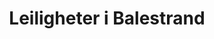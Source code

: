 ---
# HUGO
menu:
  main:
    weight: 2
    name: Leiligheter

# SEO
sitemap:
  priority: 1

# CONTENT
title: Leiligheter i Balestrand
description: Behov for å leie bolig? Vi har nye, moderne leiligheter midt i Balestrand sentrum. Lett tilkomst. Ferdig møblert, med komplett kjøkken og bad. Perfekt for deg som ønsker mer frihet.
intro-button: Vis alle leiligheter

intro: Vi bruker Airbnb som booking tjeneste, under finner du en oversikt over alle våre leiligheter. 
intro-button-text: Klikk for mer praktisk info

basic_apartments: Generell informasjon

---